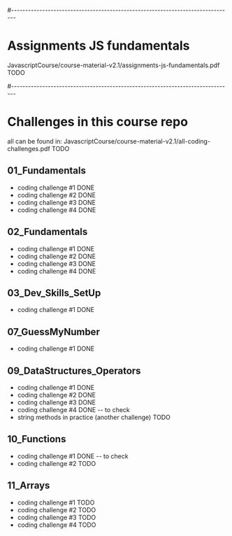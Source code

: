 #-------------------------------------------------------------------------------
# Assignments JS fundamentals
JavascriptCourse/course-material-v2.1/assignments-js-fundamentals.pdf TODO

#-------------------------------------------------------------------------------
# Challenges in this course repo

all can be found in:
JavascriptCourse/course-material-v2.1/all-coding-challenges.pdf TODO

## 01_Fundamentals
- coding challenge #1 DONE
- coding challenge #2 DONE
- coding challenge #3 DONE
- coding challenge #4 DONE

## 02_Fundamentals
- coding challenge #1 DONE
- coding challenge #2 DONE
- coding challenge #3 DONE
- coding challenge #4 DONE

## 03_Dev_Skills_SetUp
- coding challenge #1 DONE

## 07_GuessMyNumber
- coding challenge #1 DONE

## 09_DataStructures_Operators
- coding challenge #1 DONE
- coding challenge #2 DONE
- coding challenge #3 DONE
- coding challenge #4 DONE -- to check
- string methods in practice (another challenge) TODO

## 10_Functions
- coding challenge #1 DONE -- to check
- coding challenge #2 TODO

## 11_Arrays
- coding challenge #1 TODO
- coding challenge #2 TODO
- coding challenge #3 TODO
- coding challenge #4 TODO